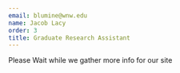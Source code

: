```yaml
---
email: blumine@wnw.edu
name: Jacob Lacy
order: 3
title: Graduate Research Assistant
---
```

Please Wait while we gather more info for our site
